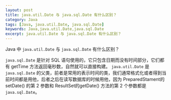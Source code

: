 ```yaml
---
layout: post
title: java.util.Date 与 java.sql.Date 有什么区别？
category: Java
tags: [Java, java.util.Date, java.sql.Date]
keywords: Java,java.util.Date,java.sql.Date
excerpt: java.util.Date 与 java.sql.Date 有什么区别？
---
```


Java 中 `java.util.Date` 与 `java.sql.Date` 有什么区别？

`java.sql.Date` 是针对 SQL 语句使用的，它只包含日期而没有时间部分，它们都有 getTime 方法返回毫秒数，自然就可以直接构建。
`java.util.Date` 是 `java.sql.Date` 的父类，前者是常用的表示时间的类，我们通常格式化或者得到当前时间都是用他，后者之后在读写数据库的时候用他，因为 PreparedStament的setDate() 的第 2 参数和 ResultSet的getDate() 方法的第 2 个参数都是 `java.sql.Date`。
